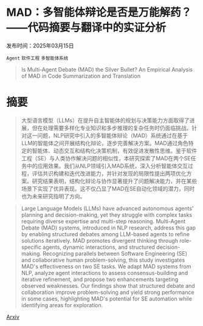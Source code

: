 # MAD：多智能体辩论是否是万能解药？——代码摘要与翻译中的实证分析

发布时间：2025年03月15日

`Agent` `软件工程` `多智能体系统`

> Is Multi-Agent Debate (MAD) the Silver Bullet? An Empirical Analysis of MAD in Code Summarization and Translation

# 摘要

> 大型语言模型（LLMs）在提升自主智能体的规划与决策能力方面取得了进展，但在处理需要多样化专业知识和多步推理的复杂任务时仍面临挑战。针对这一问题，NLP研究中引入的多智能体辩论（MAD）系统通过在基于LLM的智能体之间开展结构化辩论，逐步完善解决方案。MAD通过角色特定的智能体、动态交互和结构化决策机制，有效促进发散性思维。鉴于软件工程（SE）与人类协作解决问题的相似性，本研究探索了MAD在两个SE任务中的应用效果。我们从NLP领域引入MAD系统，深入分析智能体交互过程，评估共识构建和迭代改进能力，并针对发现的局限性提出两项优化方案。研究结果表明，结构化辩论与协作显著提升了问题解决能力，并在某些场景下实现了优异表现。这不仅凸显了MAD在SE自动化领域的潜力，同时也为未来研究指明了方向。

> Large Language Models (LLMs) have advanced autonomous agents' planning and decision-making, yet they struggle with complex tasks requiring diverse expertise and multi-step reasoning. Multi-Agent Debate (MAD) systems, introduced in NLP research, address this gap by enabling structured debates among LLM-based agents to refine solutions iteratively. MAD promotes divergent thinking through role-specific agents, dynamic interactions, and structured decision-making. Recognizing parallels between Software Engineering (SE) and collaborative human problem-solving, this study investigates MAD's effectiveness on two SE tasks. We adapt MAD systems from NLP, analyze agent interactions to assess consensus-building and iterative refinement, and propose two enhancements targeting observed weaknesses. Our findings show that structured debate and collaboration improve problem-solving and yield strong performance in some cases, highlighting MAD's potential for SE automation while identifying areas for exploration.

[Arxiv](https://arxiv.org/abs/2503.12029)